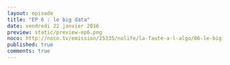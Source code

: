 ```yaml
---
layout: episode
title: "EP 6 : le big data"
date: vendredi 22 janvier 2016
preview: static/preview-ep6.png
noco: http://noco.tv/emission/25335/nolife/la-faute-a-l-algo/06-le-big-data
published: true
comments: true
---
```

